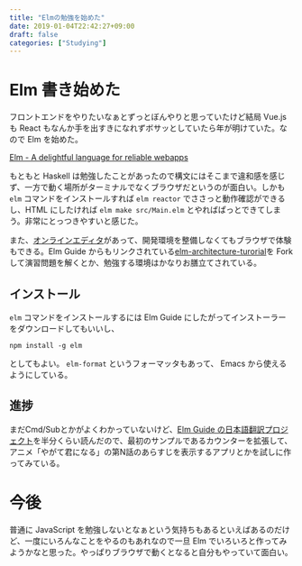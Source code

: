 ```yaml
---
title: "Elmの勉強を始めた"
date: 2019-01-04T22:42:27+09:00
draft: false
categories: ["Studying"]
---
```


# Elm 書き始めた

フロントエンドをやりたいなぁとずっとぼんやりと思っていたけど結局 Vue.js も React もなんか手を出すきになれずボサッとしていたら年が明けていた。なので Elm を始めた。

[Elm \- A delightful language for reliable webapps](https://elm-lang.org/)

もともと Haskell は勉強したことがあったので構文にはそこまで違和感を感じず、一方で動く場所がターミナルでなくブラウザだというのが面白い。しかも `elm` コマンドをインストールすれば `elm reactor` でささっと動作確認ができるし、HTML にしたければ `elm make src/Main.elm` とやればぱっとできてしまう。非常にとっつきやすいと感じた。

また、[オンラインエディタ](https://ellie-app.com/)があって、開発環境を整備しなくてもブラウザで体験もできる。Elm Guide からもリンクされている[elm-architecture-turorial](https://github.com/evancz/elm-architecture-tutorial)を Fork して演習問題を解くとか、勉強する環境はかなりお膳立てされている。

## インストール

`elm` コマンドをインストールするには Elm Guide にしたがってインストーラーをダウンロードしてもいいし、

```
npm install -g elm
```

としてもよい。 `elm-format` というフォーマッタもあって、 Emacs から使えるようにしている。

## 進捗

まだCmd/Subとかがよくわかっていないけど、[Elm Guide の日本語翻訳プロジェクト](https://guide.elm-lang.jp/)を半分くらい読んだので、最初のサンプルであるカウンターを拡張して、アニメ「やがて君になる」の第N話のあらすじを表示するアプリとかを試しに作ってみている。

# 今後

普通に JavaScript を勉強しないとなぁという気持ちもあるといえばあるのだけど、一度にいろんなことをやるのもあれなので一旦 Elm でいろいろと作ってみようかなと思った。やっぱりブラウザで動くとなると自分もやっていて面白い。
